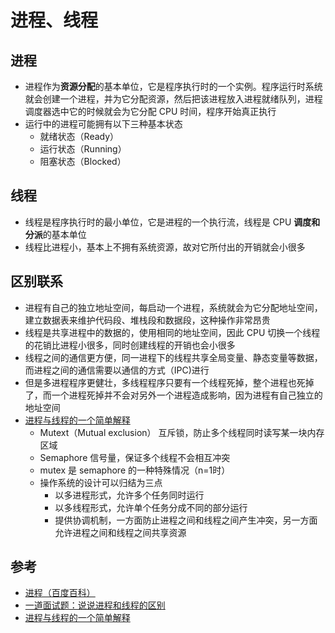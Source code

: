 # 进程、线程

## 进程
- 进程作为**资源分配**的基本单位，它是程序执行时的一个实例。程序运行时系统就会创建一个进程，并为它分配资源，然后把该进程放入进程就绪队列，进程调度器选中它的时候就会为它分配 CPU 时间，程序开始真正执行
- 运行中的进程可能拥有以下三种基本状态
    - 就绪状态（Ready）
    - 运行状态（Running）
    - 阻塞状态（Blocked）

## 线程
- 线程是程序执行时的最小单位，它是进程的一个执行流，线程是 CPU **调度和分派**的基本单位
- 线程比进程小，基本上不拥有系统资源，故对它所付出的开销就会小很多

## 区别联系
- 进程有自己的独立地址空间，每启动一个进程，系统就会为它分配地址空间，建立数据表来维护代码段、堆栈段和数据段，这种操作非常昂贵
- 线程是共享进程中的数据的，使用相同的地址空间，因此 CPU 切换一个线程的花销比进程小很多，同时创建线程的开销也会小很多
- 线程之间的通信更方便，同一进程下的线程共享全局变量、静态变量等数据，而进程之间的通信需要以通信的方式（IPC)进行
- 但是多进程程序更健壮，多线程程序只要有一个线程死掉，整个进程也死掉了，而一个进程死掉并不会对另外一个进程造成影响，因为进程有自己独立的地址空间
- [进程与线程的一个简单解释](http://www.ruanyifeng.com/blog/2013/04/processes_and_threads.html)
    - Mutext（Mutual exclusion） 互斥锁，防止多个线程同时读写某一块内存区域
    - Semaphore 信号量，保证多个线程不会相互冲突
    - mutex 是 semaphore 的一种特殊情况（n=1时）
    - 操作系统的设计可以归结为三点
        - 以多进程形式，允许多个任务同时运行
        - 以多线程形式，允许单个任务分成不同的部分运行
        - 提供协调机制，一方面防止进程之间和线程之间产生冲突，另一方面允许进程之间和线程之间共享资源

## 参考
- [进程（百度百科）](https://baike.baidu.com/item/%E8%BF%9B%E7%A8%8B/382503?fr=aladdin)
- [一道面试题：说说进程和线程的区别](https://www.cnblogs.com/zhehan54/p/6130030.html)
- [进程与线程的一个简单解释](http://www.ruanyifeng.com/blog/2013/04/processes_and_threads.html)
